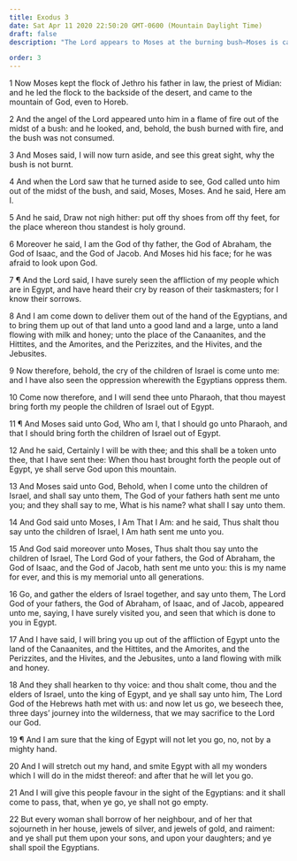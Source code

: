 ```yaml
---
title: Exodus 3
date: Sat Apr 11 2020 22:50:20 GMT-0600 (Mountain Daylight Time)
draft: false
description: "The Lord appears to Moses at the burning bush—Moses is called to deliver Israel from bondage—The Lord identifies Himself as the God of Abraham, Isaac, and Jacob, and as the Great I Am—He promises to smite Egypt and bring His people out with great wealth."

order: 3
---
```

    
1 Now Moses kept the flock of Jethro his father in law, the priest of Midian: and he led the flock to the backside of the desert, and came to the mountain of God, even to Horeb.

2 And the angel of the Lord appeared unto him in a flame of fire out of the midst of a bush: and he looked, and, behold, the bush burned with fire, and the bush was not consumed.

3 And Moses said, I will now turn aside, and see this great sight, why the bush is not burnt.

4 And when the Lord saw that he turned aside to see, God called unto him out of the midst of the bush, and said, Moses, Moses. And he said, Here am I.

5 And he said, Draw not nigh hither: put off thy shoes from off thy feet, for the place whereon thou standest is holy ground.

6 Moreover he said, I am the God of thy father, the God of Abraham, the God of Isaac, and the God of Jacob. And Moses hid his face; for he was afraid to look upon God.

7 ¶ And the Lord said, I have surely seen the affliction of my people which are in Egypt, and have heard their cry by reason of their taskmasters; for I know their sorrows.

8 And I am come down to deliver them out of the hand of the Egyptians, and to bring them up out of that land unto a good land and a large, unto a land flowing with milk and honey; unto the place of the Canaanites, and the Hittites, and the Amorites, and the Perizzites, and the Hivites, and the Jebusites.

9 Now therefore, behold, the cry of the children of Israel is come unto me: and I have also seen the oppression wherewith the Egyptians oppress them.

10 Come now therefore, and I will send thee unto Pharaoh, that thou mayest bring forth my people the children of Israel out of Egypt.

11 ¶ And Moses said unto God, Who am I, that I should go unto Pharaoh, and that I should bring forth the children of Israel out of Egypt.

12 And he said, Certainly I will be with thee; and this shall be a token unto thee, that I have sent thee: When thou hast brought forth the people out of Egypt, ye shall serve God upon this mountain.

13 And Moses said unto God, Behold, when I come unto the children of Israel, and shall say unto them, The God of your fathers hath sent me unto you; and they shall say to me, What is his name? what shall I say unto them.

14 And God said unto Moses, I Am That I Am: and he said, Thus shalt thou say unto the children of Israel, I Am hath sent me unto you.

15 And God said moreover unto Moses, Thus shalt thou say unto the children of Israel, The Lord God of your fathers, the God of Abraham, the God of Isaac, and the God of Jacob, hath sent me unto you: this is my name for ever, and this is my memorial unto all generations.

16 Go, and gather the elders of Israel together, and say unto them, The Lord God of your fathers, the God of Abraham, of Isaac, and of Jacob, appeared unto me, saying, I have surely visited you, and seen that which is done to you in Egypt.

17 And I have said, I will bring you up out of the affliction of Egypt unto the land of the Canaanites, and the Hittites, and the Amorites, and the Perizzites, and the Hivites, and the Jebusites, unto a land flowing with milk and honey.

18 And they shall hearken to thy voice: and thou shalt come, thou and the elders of Israel, unto the king of Egypt, and ye shall say unto him, The Lord God of the Hebrews hath met with us: and now let us go, we beseech thee, three days’ journey into the wilderness, that we may sacrifice to the Lord our God.

19 ¶ And I am sure that the king of Egypt will not let you go, no, not by a mighty hand.

20 And I will stretch out my hand, and smite Egypt with all my wonders which I will do in the midst thereof: and after that he will let you go.

21 And I will give this people favour in the sight of the Egyptians: and it shall come to pass, that, when ye go, ye shall not go empty.

22 But every woman shall borrow of her neighbour, and of her that sojourneth in her house, jewels of silver, and jewels of gold, and raiment: and ye shall put them upon your sons, and upon your daughters; and ye shall spoil the Egyptians.
